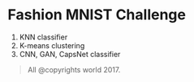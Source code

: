 # Fashion MNIST Challenge

1. KNN classifier
2. K-means clustering
3. CNN, GAN, CapsNet classifier

> All @copyrights world 2017.
